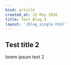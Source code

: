 ```yaml
---
kind: article
created_at: 22 May 2016
title: Test Blog 4
layout: '/blog_single.html'
---
```


## Test title 2

lorem ipsum text 2
